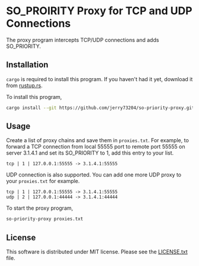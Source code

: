 # SO\_PROIRITY Proxy for TCP and UDP Connections

The proxy program intercepts TCP/UDP connections and adds
SO\_PRIORITY.

## Installation

`cargo` is required to install this program. If you haven't had it
yet, download it from [rustup.rs](https://rustup.rs/).

To install this program,

```bash
cargo install --git https://github.com/jerry73204/so-priority-proxy.git
```

## Usage

Create a list of proxy chains and save them in `proxies.txt`. For
example, to forward a TCP connection from local 55555 port to remote
port 55555 on server 3.1.4.1 and set its SO\_PRIORITY to 1, add this
entry to your list.

```
tcp | 1 | 127.0.0.1:55555 -> 3.1.4.1:55555
```

UDP connection is also supported. You can add one more UDP proxy to
your `proxies.txt` for example.

```
tcp | 1 | 127.0.0.1:55555 -> 3.1.4.1:55555
udp | 2 | 127.0.0.1:44444 -> 3.1.4.1:44444
```

To start the proxy program,

```bash
so-priority-proxy proxies.txt
```

## License

This software is distributed under MIT license. Please see the [LICENSE.txt](LICENSE.txt) file.
